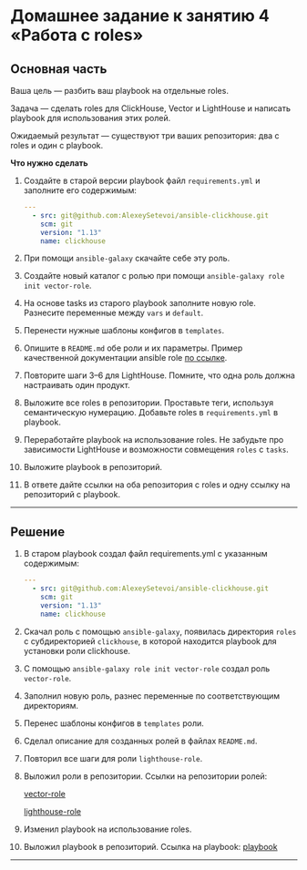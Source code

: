# Домашнее задание к занятию 4 «Работа с roles»

## Основная часть

Ваша цель — разбить ваш playbook на отдельные roles. 

Задача — сделать roles для ClickHouse, Vector и LightHouse и написать playbook для использования этих ролей. 

Ожидаемый результат — существуют три ваших репозитория: два с roles и один с playbook.

**Что нужно сделать**

1. Создайте в старой версии playbook файл `requirements.yml` и заполните его содержимым:

   ```yaml
   ---
     - src: git@github.com:AlexeySetevoi/ansible-clickhouse.git
       scm: git
       version: "1.13"
       name: clickhouse 
   ```

2. При помощи `ansible-galaxy` скачайте себе эту роль.
3. Создайте новый каталог с ролью при помощи `ansible-galaxy role init vector-role`.
4. На основе tasks из старого playbook заполните новую role. Разнесите переменные между `vars` и `default`. 
5. Перенести нужные шаблоны конфигов в `templates`.
6. Опишите в `README.md` обе роли и их параметры. Пример качественной документации ansible role [по ссылке](https://github.com/cloudalchemy/ansible-prometheus).
7. Повторите шаги 3–6 для LightHouse. Помните, что одна роль должна настраивать один продукт.
8. Выложите все roles в репозитории. Проставьте теги, используя семантическую нумерацию. Добавьте roles в `requirements.yml` в playbook.
9. Переработайте playbook на использование roles. Не забудьте про зависимости LightHouse и возможности совмещения `roles` с `tasks`.
10. Выложите playbook в репозиторий.
11. В ответе дайте ссылки на оба репозитория с roles и одну ссылку на репозиторий с playbook.

---

## Решение

1. В старом playbook создал файл requirements.yml с указанным содержимым:

   ```yaml
   ---
     - src: git@github.com:AlexeySetevoi/ansible-clickhouse.git
       scm: git
       version: "1.13"
       name: clickhouse 
   ```

2. Скачал роль с помощью `ansible-galaxy`, появилась директория `roles` с субдиректорией `clickhouse`, в которой находится playbook для установки роли clickhouse.

3. С помощью `ansible-galaxy role init vector-role` создал роль `vector-role`.

4. Заполнил новую роль, разнес переменные по соответствующим директориям.

5. Перенес шаблоны конфигов в `templates` роли.

6. Сделал описание для созданных ролей в файлах `README.md`.

7. Повторил все шаги для роли `lighthouse-role`.

8. Выложил роли в репозитории. Ссылки на репозитории ролей:

      [vector-role](https://github.com/PatKolzin/vector-role)

      [lighthouse-role](https://github.com/PatKolzin/lighthouse-role)

9. Изменил playbook на использование roles.

10. Выложил playbook в репозиторий. Ссылка на playbook: [playbook](https://github.com/PatKolzin/Ansible/tree/main/04/playbook)

---
